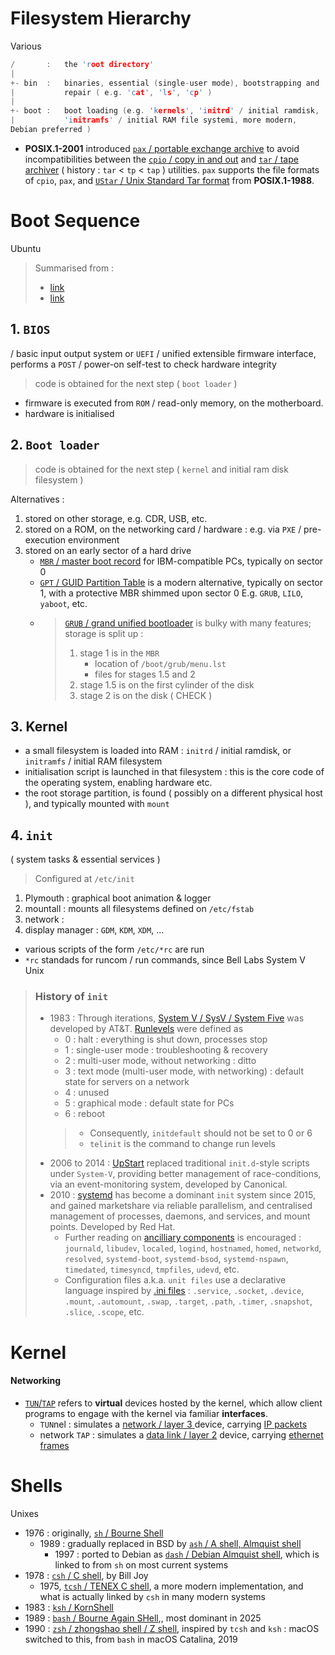 # Filesystem Hierarchy

Various

```c
/       :   the 'root directory'
|
+- bin  :   binaries, essential (single-user mode), bootstrapping and
|           repair ( e.g. 'cat', 'ls', 'cp' )
|
+- boot :   boot loading (e.g. 'kernels', 'initrd' / initial ramdisk,
|           'initramfs' / initial RAM file systemi, more modern,
Debian preferred )
```

- **POSIX.1-2001** introduced [`pax` / portable exchange
  archive](https://en.wikipedia.org/wiki/Pax_(command)) to avoid
  incompatibilities between the [`cpio` / copy in and
  out](https://en.wikipedia.org/wiki/Cpio) and [`tar` / tape
  archiver](https://en.wikipedia.org/wiki/Tar_(computing)) ( history :
  `tar` < `tp` < `tap` ) utilities. `pax` supports the file formats of
  `cpio`, `pax`, and  [`UStar` / Unix Standard Tar
  format](https://en.wikipedia.org/wiki/Tar_(computing)#UStar_format)
  from **POSIX.1-1988**.

# Boot Sequence

Ubuntu

>   Summarised from :
>   - [link](https://wiki.ubuntu.com/Booting)
>   - [link](https://medium.com/@fouadpro2002/system-v-upstart-and-systemd-689574a94e73)

##  1. `BIOS`
/ basic input output system or `UEFI` / unified extensible
firmware interface, performs a `POST` / power-on self-test to check
hardware integrity
>   code is obtained for the next step ( `boot loader` )
-   firmware is executed from `ROM` / read-only memory, on the
    motherboard.
-   hardware is initialised

##  2. `Boot loader`
>   code is obtained for the next step ( `kernel` and initial ram
    disk filesystem )

Alternatives :
1.  stored on other storage, e.g. CDR, USB, etc.
2.  stored on a ROM, on the networking card / hardware : e.g. via
    `PXE` / pre-execution environment
3.  stored on an early sector of a hard drive
    -   [`MBR` / master boot
        record](https://en.wikipedia.org/wiki/Master_boot_record)
        for IBM-compatible PCs, typically on sector 0
    -   [`GPT` / GUID Partition
        Table](https://en.wikipedia.org/wiki/GUID_Partition_Table)
        is a modern alternative, typically on sector 1, with a
        protective MBR shimmed upon sector 0 E.g. `GRUB`, `LILO`,
        `yaboot`, etc.
    -   >   [`GRUB` / grand unified
        >   bootloader](https://en.wikipedia.org/wiki/GNU_GRUB) is bulky
        >   with many
        >   features; storage is split up :
        >   1.  stage 1 is in the `MBR`
        >       -   location of `/boot/grub/menu.lst`
        >       -   files for stages 1.5 and 2
        >   2.  stage 1.5 is on the first cylinder of the disk
        >   3.  stage 2 is on the disk ( CHECK )

##  3. Kernel
-   a small filesystem is loaded into RAM : `initrd` / initial
    ramdisk, or `initramfs` / initial RAM filesystem
-   initialisation script is launched in that filesystem : this is
    the core code of the operating system, enabling hardware
    etc.
-   the root storage partition, is found ( possibly on a different
    physical host ), and typically mounted with `mount`

## 4. `init` 
( system tasks & essential services ) 
>   Configured at `/etc/init`
1.  Plymouth : graphical boot animation & logger
2.  mountall : mounts all filesystems defined on `/etc/fstab`
3.  network : 
4.  display manager : `GDM`, `KDM`, `XDM`, ...
-   various scripts of the form `/etc/*rc` are run
-   `*rc` standads for runcom / run commands, since Bell Labs
        System V Unix

>   ### History of `init`
>
>   -   1983 : Through iterations, [System V / SysV / System
>       Five](https://en.wikipedia.org/wiki/Init#SYSV) was
>       developed by AT&T.
>       [Runlevels](https://en.wikipedia.org/wiki/Runlevel) were defined
>       as 
>       -   0 : halt : everything is shut down, processes stop
>       -   1 : single-user mode : troubleshooting & recovery
>       -   2 : multi-user mode, without networking : ditto
>       -   3 : text mode (multi-user mode, with networking) : default state
>           for servers on a network
>       -   4 : unused
>       -   5 : graphical mode : default state for PCs
>       -   6 : reboot
>       >   -   Consequently, `initdefault` should not be set to 0 or 6
>       >   -   `telinit` is the command to change run levels
>   -   2006 to 2014 : [UpStart](https://en.wikipedia.org/wiki/Upstart_(software))
>       replaced traditional `init.d`-style scripts under `System-V`,
>       providing better management of race-conditions, via an
>       event-monitoring system, developed by Canonical.
>   -   2010 : [systemd](https://en.wikipedia.org/wiki/Systemd) has become a
>       dominant `init` system since 2015, and gained marketshare via
>       reliable parallelism, and centralised management of processes,
>       daemons, and services, and mount points. Developed by Red Hat.
>       -   Further reading on [ancilliary
>           components](https://en.wikipedia.org/wiki/Systemd#Ancillary_components)
>           is encouraged : `journald`, `libudev`, `localed`, `logind`,
>           `hostnamed`, `homed`, `networkd`, `resolved`,
>           `systemd-boot`, `systemd-bsod`, `systemd-nspawn`,
>           `timedated`, `timesyncd`, `tmpfiles`, `udevd`, etc.
>       -   Configuration files a.k.a. `unit files` use a declarative
>           language inspired by [.ini
>           files](https://en.wikipedia.org/wiki/INI_file) : `.service`,
>           `.socket`, `.device`, `.mount`, `.automount`, `.swap`,
>           `.target`, `.path`, `.timer`, `.snapshot`, `.slice`,
>           `.scope`, etc.

# Kernel

#### Networking

-   [`TUN`/`TAP`](https://en.wikipedia.org/wiki/TUN/TAP) refers to
    **virtual** devices hosted by the kernel, which allow client
    programs to engage with the kernel via familiar **interfaces**.
    -   `TUN`nel : simulates a [ network / layer 3
        ](https://en.wikipedia.org/wiki/OSI_model#Layer_3:_Network_layer)
        device, carrying [IP packets](https://en.wikipedia.org/wiki/Internet_Protocol)
    -   network `TAP` : simulates a [ data link / layer
        2](https://en.wikipedia.org/wiki/OSI_model#Layer_2:_Data_link_layer)
        device, carrying [ethernet
        frames](https://en.wikipedia.org/wiki/Ethernet)


# Shells

Unixes

-   1976 : originally, [`sh` / Bourne
    Shell](https://en.wikipedia.org/wiki/Bourne_shell)
    -   1989 : gradually replaced in BSD by [`ash` / A shell, Almquist
        shell](https://en.wikipedia.org/wiki/Almquist_shell)
        -   1997 : ported to Debian as [`dash` / Debian Almquist
            shell](https://en.wikipedia.org/wiki/Almquist_shell#Dash),
            which is linked to from `sh` on most current systems
-   1978 : [`csh` / C shell](https://en.wikipedia.org/wiki/C_shell), by Bill
    Joy
    -   1975, [ `tcsh` / TENEX C shell](https://en.wikipedia.org/wiki/Tcsh),
        a more modern implementation, and what is actually linked
        by `csh` in many modern systems
-   1983 : [`ksh` / KornShell](https://en.wikipedia.org/wiki/KornShell)
-   1989 : [`bash` / Bourne Again
    SHell](https://en.wikipedia.org/wiki/Bash_(Unix_shell)),, most
    dominant in 2025
-   1990 : [`zsh` / zhongshao shell / Z
    shell](https://en.wikipedia.org/wiki/Z_shell), inspired by
    `tcsh` and `ksh` : macOS switched to this, from `bash` in macOS
    Catalina, 2019
